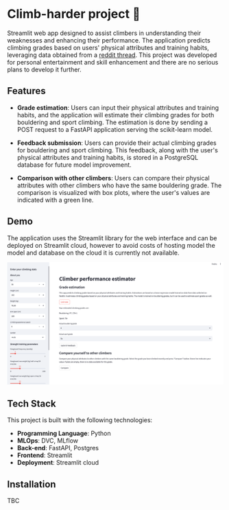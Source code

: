 # Climb-harder project :climbing:

Streamlit web app designed to assist climbers in understanding their weaknesses and enhancing their performance. The application predicts climbing grades based on users' physical attributes and training habits, leveraging data obtained from a [reddit thread](https://www.reddit.com/r/climbharder/comments/gi7v2k/rquest_climbing_specific_datasets/). This project was developed for personal entertainment and skill enhancement and there are no serious plans to develop it further.

## Features

- **Grade estimation**: Users can input their physical attributes and training habits, and the application will estimate their climbing grades for both bouldering and sport climbing. The estimation is done by sending a POST request to a FastAPI application serving the scikit-learn model.

- **Feedback submission**: Users can provide their actual climbing grades for bouldering and sport climbing. This feedback, along with the user's physical attributes and training habits, is stored in a PostgreSQL database for future model improvement.

- **Comparison with other climbers**: Users can compare their physical attributes with other climbers who have the same bouldering grade. The comparison is visualized with box plots, where the user's values are indicated with a green line. 

## Demo

The application uses the Streamlit library for the web interface and can be deployed on Streamlit cloud, however to avoid costs of hosting model the model and database on the cloud it is currently not available. 

![Demo Image](images/interface_demo.png)

## Tech Stack

This project is built with the following technologies:

- **Programming Language**: Python
- **MLOps**: DVC, MLflow
- **Back-end**: FastAPI, Postgres 
- **Frontend**: Streamlit
- **Deployment**: Streamlit cloud

## Installation

TBC
